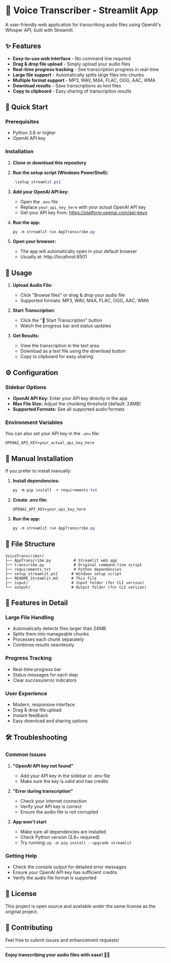 # 🎤 Voice Transcriber - Streamlit App

A user-friendly web application for transcribing audio files using OpenAI's Whisper API, built with Streamlit.

## ✨ Features

- **Easy-to-use web interface** - No command line required
- **Drag & drop file upload** - Simply upload your audio files
- **Real-time progress tracking** - See transcription progress in real-time
- **Large file support** - Automatically splits large files into chunks
- **Multiple format support** - MP3, WAV, M4A, FLAC, OGG, AAC, WMA
- **Download results** - Save transcriptions as text files
- **Copy to clipboard** - Easy sharing of transcription results

## 🚀 Quick Start

### Prerequisites

- Python 3.8 or higher
- OpenAI API key

### Installation

1. **Clone or download this repository**

2. **Run the setup script (Windows PowerShell):**
   ```powershell
   .\setup_streamlit.ps1
   ```

3. **Add your OpenAI API key:**
   - Open the `.env` file
   - Replace `your_api_key_here` with your actual OpenAI API key
   - Get your API key from: https://platform.openai.com/api-keys

4. **Run the app:**
   ```powershell
   py -m streamlit run AppTranscribe.py
   ```

5. **Open your browser:**
   - The app will automatically open in your default browser
   - Usually at: http://localhost:8501

## 📖 Usage

1. **Upload Audio File:**
   - Click "Browse files" or drag & drop your audio file
   - Supported formats: MP3, WAV, M4A, FLAC, OGG, AAC, WMA

2. **Start Transcription:**
   - Click the "🎤 Start Transcription" button
   - Watch the progress bar and status updates

3. **Get Results:**
   - View the transcription in the text area
   - Download as a text file using the download button
   - Copy to clipboard for easy sharing

## ⚙️ Configuration

### Sidebar Options

- **OpenAI API Key:** Enter your API key directly in the app
- **Max File Size:** Adjust the chunking threshold (default: 24MB)
- **Supported Formats:** See all supported audio formats

### Environment Variables

You can also set your API key in the `.env` file:
```
OPENAI_API_KEY=your_actual_api_key_here
```

## 🔧 Manual Installation

If you prefer to install manually:

1. **Install dependencies:**
   ```powershell
   py -m pip install -r requirements.txt
   ```

2. **Create .env file:**
   ```
   OPENAI_API_KEY=your_api_key_here
   ```

3. **Run the app:**
   ```powershell
   py -m streamlit run AppTranscribe.py
   ```

## 📁 File Structure

```
VoiceTranscriber/
├── AppTranscribe.py          # Streamlit web app
├── transcribe.py             # Original command-line script
├── requirements.txt          # Python dependencies
├── setup_streamlit.ps1      # Windows setup script
├── README_Streamlit.md      # This file
├── input/                   # Input folder (for CLI version)
└── output/                  # Output folder (for CLI version)
```

## 🎯 Features in Detail

### Large File Handling
- Automatically detects files larger than 24MB
- Splits them into manageable chunks
- Processes each chunk separately
- Combines results seamlessly

### Progress Tracking
- Real-time progress bar
- Status messages for each step
- Clear success/error indicators

### User Experience
- Modern, responsive interface
- Drag & drop file upload
- Instant feedback
- Easy download and sharing options

## 🛠️ Troubleshooting

### Common Issues

1. **"OpenAI API key not found"**
   - Add your API key in the sidebar or .env file
   - Make sure the key is valid and has credits

2. **"Error during transcription"**
   - Check your internet connection
   - Verify your API key is correct
   - Ensure the audio file is not corrupted

3. **App won't start**
   - Make sure all dependencies are installed
   - Check Python version (3.8+ required)
   - Try running: `py -m pip install --upgrade streamlit`

### Getting Help

- Check the console output for detailed error messages
- Ensure your OpenAI API key has sufficient credits
- Verify the audio file format is supported

## 📄 License

This project is open source and available under the same license as the original project.

## 🤝 Contributing

Feel free to submit issues and enhancement requests!

---

**Enjoy transcribing your audio files with ease! 🎤✨** 